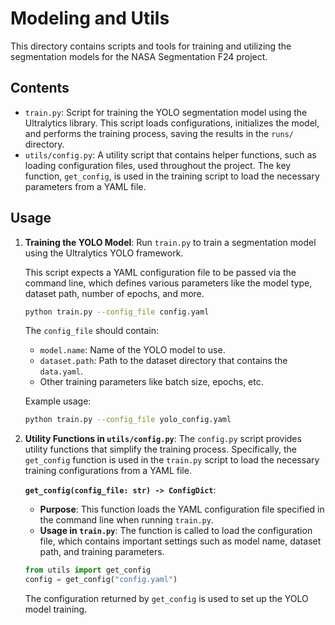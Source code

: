 # Modeling and Utils

This directory contains scripts and tools for training and utilizing the segmentation models for the NASA Segmentation F24 project.

## Contents

- `train.py`: Script for training the YOLO segmentation model using the Ultralytics library. This script loads configurations, initializes the model, and performs the training process, saving the results in the `runs/` directory.
- `utils/config.py`: A utility script that contains helper functions, such as loading configuration files, used throughout the project. The key function, `get_config`, is used in the training script to load the necessary parameters from a YAML file.

## Usage

1. **Training the YOLO Model**: 
   Run `train.py` to train a segmentation model using the Ultralytics YOLO framework.

   This script expects a YAML configuration file to be passed via the command line, which defines various parameters like the model type, dataset path, number of epochs, and more.

   ```sh
   python train.py --config_file config.yaml
   ```

   The `config_file` should contain:
   - `model.name`: Name of the YOLO model to use.
   - `dataset.path`: Path to the dataset directory that contains the `data.yaml`.
   - Other training parameters like batch size, epochs, etc.

   Example usage:
   ```sh
   python train.py --config_file yolo_config.yaml
   ```

2. **Utility Functions in `utils/config.py`**: 
   The `config.py` script provides utility functions that simplify the training process. Specifically, the `get_config` function is used in the `train.py` script to load the necessary training configurations from a YAML file. 

   **`get_config(config_file: str) -> ConfigDict`**:
   - **Purpose**: This function loads the YAML configuration file specified in the command line when running `train.py`.
   - **Usage in `train.py`**: The function is called to load the configuration file, which contains important settings such as model name, dataset path, and training parameters.

   ```python
   from utils import get_config
   config = get_config("config.yaml")
   ```

   The configuration returned by `get_config` is used to set up the YOLO model training.

